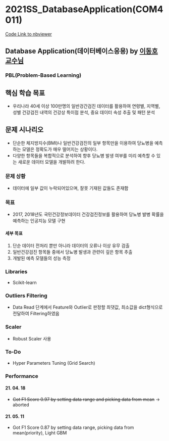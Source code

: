 # 2021SS_DatabaseApplication(COM4011)  
[Code Link to nbviewer](https://nbviewer.jupyter.org/github/Yoonkeee/2021SS_DatabaseApplication/blob/master/Diabetes%20Modeling.ipynb)
## Database Application(데이터베이스응용) by [이동호 교수님](http://database.hanyang.ac.kr)  
### PBL(Problem-Based Learning)

## 핵심 학습 목표  
- 우리나라 40세 이상 100만명의 일반겅간검진 데이터를 활용하여 연령별, 지역별, 성별 건강검진 내역의 건강상 특이점 분석, 중요 데이터 속성 추출 및 패턴 분석  

## 문제 시나리오
- 단순한 체지방지수(BMI)나 일반건강검진의 일부 항목만을 이용하여 당뇨병을 예측하는 모델은 정확도가 매우 떨어지는 상황이다.
- 다양한 항목들을 복합적으로 분석하여 향후 당뇨병 발생 여부를 미리 예측할 수 있는 새로운 데이터 모델을 개발하려 한다.

### 문제 상황
- 데이터에 일부 값이 누락되어있으며, 잘못 기재된 값들도 존재함  
  
### 목표
- 2017, 2018년도 국민건강정보데이터 건강검진정보를 활용하여 당뇨병 발병 확률을 예측하는 인공지능 모델 구현

#### 세부 목표
1. 단순 데이터 전처리 뿐만 아니라 데이터의 오류나 이상 유무 검출
2. 일반건강검진 항목들 중에서 당뇨병 발생과 관련이 깊은 항목 추출
3. 개발된 예측 모델들의 성능 측정

### Libraries
- Scikit-learn

### Outliers Filtering
- Data Read 단계에서 Feature와 Outlier로 판정할 최댓값, 최소값을 dict형식으로 전달하여 Filtering하였음    

### Scaler
- Robust Scaler 사용  

### To-Do
- Hyper Parameters Tuning (Grid Search)

### Performance
#### 21. 04. 18  
- ~~Got F1 Score 0.97 by setting data range and picking data from mean~~ -> aborted  
#### 21. 05. 11  
- Got F1 Score 0.87 by setting data range, picking data from mean(priority), Light GBM  
